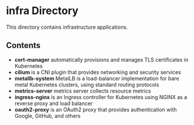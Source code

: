 # infra Directory

This directory contains infrastructure applications.

## Contents

- **cert-manager** automatically provisions and manages TLS certificates in Kubernetes
- **cilium** is a CNI plugin that provides networking and security services
- **metallb-system** MetalLB is a load-balancer implementation for bare metal Kubernetes clusters, using standard routing protocols
- **metrics-server** metrics server collects resource metrics
- **ingress-nginx** is an Ingress controller for Kubernetes using NGINX as a reverse proxy and load balancer
- **oauth2-proxy** is an OAuth2 proxy that provides authentication with Google, GitHub, and others
